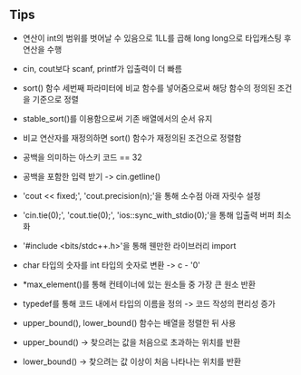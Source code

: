 ## Tips

* 연산이 int의 범위를 벗어날 수 있음으로 1LL를 곱해 long long으로 타입캐스팅 후 연산을 수행

* cin, cout보다 scanf, printf가 입출력이 더 빠름
* sort() 함수 세번째 파라미터에 비교 함수를 넣어줌으로써 해당 함수의 정의된 조건을 기준으로 정렬

* stable_sort()를 이용함으로써 기존 배열에서의 순서 유지
* 비교 연산자를 재정의하면 sort() 함수가 재정의된 조건으로 정렬함
* 공백을 의미하는 아스키 코드 == 32
* 공백을 포함한 입력 받기 -> cin.getline()
* 'cout << fixed;', 'cout.precision(n);'을 통해 소수점 아래 자릿수 설정
* 'cin.tie(0);', 'cout.tie(0);', 'ios::sync_with_stdio(0);'을 통해 입출력 버퍼 최소화
* '\#include <bits/stdc++.h>'을 통해 웬만한 라이브러리 import
* char 타입의 숫자를 int 타입의 숫자로 변환 -> c - '0'
* *max_element()를 통해 컨테이너에 있는 원소들 중 가장 큰 원소 반환
* typedef를 통해 코드 내에서 타입의 이름을 정의 -> 코드 작성의 편리성 증가
* upper_bound(), lower_bound() 함수는 배열을 정렬한 뒤 사용
* upper_bound() -> 찾으려는 값을 처음으로 초과하는 위치를 반환
* lower_bound() -> 찾으려는 값 이상이 처음 나타나는 위치를 반환